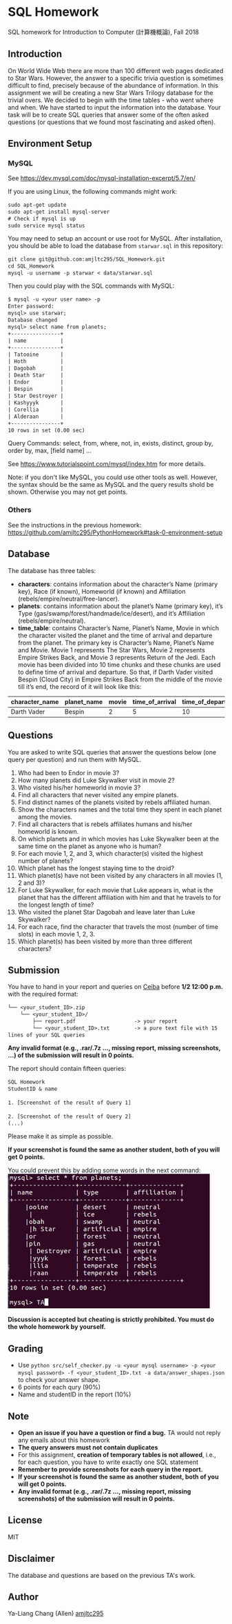 # SQL Homework
SQL homework for Introduction to Computer (計算機概論), Fall 2018

## Introduction

On World Wide Web there are more than 100 different web pages dedicated to Star Wars. However, the answer to a specific trivia question is sometimes difficult to find, precisely because of the abundance of information. In this assignment we will be creating a new Star Wars Trilogy database for the trivial overs. We decided to begin with the time tables - who went where and when. We have started to input the information into the database. Your task will be to create SQL queries that answer some of the often asked questions (or questions that we found most fascinating and asked often). 


## Environment Setup

### MySQL

See https://dev.mysql.com/doc/mysql-installation-excerpt/5.7/en/

If you are using Linux, the following commands might work:
```
sudo apt-get update
sudo apt-get install mysql-server
# Check if mysql is up
sudo service mysql status
```

You may need to setup an account or use root for MySQL.
After installation, you should be able to load the database from `starwar.sql` in this repository:
```
git clone git@github.com:amjltc295/SQL_Homework.git
cd SQL_Homework
mysql -u username -p starwar < data/starwar.sql
```

Then you could play with the SQL commands with MySQL:
```
$ mysql -u <your user name> -p
Enter password:
mysql> use starwar;
Database changed
mysql> select name from planets;
+----------------+
| name           |
+----------------+
| Tatooine       |
| Hoth           |
| Dagobah        |
| Death Star     |
| Endor          |
| Bespin         |
| Star Destroyer |
| Kashyyyk       |
| Corellia       |
| Alderaan       |
+----------------+
10 rows in set (0.00 sec)

```
Query Commands: select, from, where, not, in, exists, distinct, group by, order by, max, [field name] ...

See https://www.tutorialspoint.com/mysql/index.htm for more details.

Note: if you don't like MySQL, you could use other tools as well. However, the syntax should be the same as MySQL and the query results shold be shown. Otherwise you may not get points.

### Others

See the instructions in the previous homework: https://github.com/amjltc295/PythonHomework#task-0-environment-setup


## Database

The database has three tables:
* **characters**: contains information about the character’s Name (primary key), Race (if known), Homeworld (if known) and Affiliation (rebels/empire/neutral/free-lancer). 
* **planets**: contains information about the planet’s Name (primary key), it’s Type (gas/swamp/forest/handmade/ice/desert), and it’s Affiliation (rebels/empire/neutral). 
* **time_table**: contains Character’s Name, Planet’s Name, Movie in which the character visited the planet and the time of arrival and departure from the planet. The primary key is Character’s Name, Planet’s Name and Movie. Movie 1 represents The Star Wars, Movie 2 represents Empire Strikes Back, and Movie 3 represents Return of the Jedi. Each movie has been divided into 10 time chunks and these chunks are used to define time of arrival and departure. So that, if Darth Vader visited Bespin
(Cloud City) in Empire Strikes Back from the middle of the movie till it’s end, the record of it will look like this: 

| character_name | planet_name | movie | time_of_arrival | time_of_departure |
|----------------|-------------|-------|-----------------|-------------------|
| Darth Vader    | Bespin      | 2     | 5               | 10                |


## Questions
You are asked to write SQL queries that answer the questions below (one query per question) and run them with MySQL.
1. Who had been to Endor in movie 3? 
2. How many planets did Luke Skywalker visit in movie 2? 
3. Who visited his/her homeworld in movie 3? 
4. Find all characters that never visited any empire planets. 
5. Find distinct names of the planets visited by rebels affiliated human. 
6. Show the characters names and the total time they spent in each planet among the movies. 
7. Find all characters that is rebels affiliates humans and his/her homeworld is known. 
8. On which planets and in which movies has Luke Skywalker been at the same time on the planet as anyone who is human? 
9. For each movie 1, 2, and 3, which character(s) visited the highest number of planets? 
10. Which planet has the longest staying time to the droid? 
11. Which planet(s) have not been visited by any characters in all movies (1, 2 and 3)? 
12. For Luke Skywalker, for each movie that Luke appears in, what is the planet that has the different affiliation with him and that he travels to for the longest length of time?
13. Who visited the planet Star Dagobah and leave later than Luke Skywalker? 
14. For each race, find the character that travels the most (number of time slots) in each movie 1, 2, 3. 
15. Which planet(s) has been visited by more than three different characters?

## Submission
You have to hand in your report and queries on [Ceiba](https://ceiba.ntu.edu.tw/course/fa811a/index.htm) before **1/2 12:00 p.m.** with the required format:

```
└── <your_student_ID>.zip
    └── <your_student_ID>/
        ├── report.pdf                   -> your report
        └── <your_student_ID>.txt        -> a pure text file with 15 lines of your SQL queries

```
**Any invalid format (e.g., .rar/.7z ..., missing report, missing screenshots, ...) of the submission will result in 0 points.**

The report should contain fifteen queries: 
```
SQL Homework
StudentID & name

1. [Screenshot of the result of Query 1]

2. [Screenshot of the result of Query 2]
(...)
```
Please make it as simple as possible. 


**If your screenshot is found the same as another student, both of you will get 0 points.**

You could prevent this by adding some words in the next command:
![screenshot](images/screenshot.png)

**Discussion is accepted but cheating is strictly prohibited. You must do the whole homework by yourself.**


## Grading

* Use `python src/self_checker.py -u <your mysql username> -p <your mysql password> -f <your_student_ID>.txt -a data/answer_shapes.json` to check your answer shape.
* 6 points for each qury (90%)
* Name and studentID in the report (10%)

## Note
* **Open an issue if you have a question or find a bug.** TA would not reply any emails about this homework
* **The query answers must not contain duplicates**
* For this assignment, **creation of temporary tables is not allowed**, i.e., for each question, you have to write exactly one SQL statement
* **Remember to provide screenshots for each query in the report.**
* **If your screenshot is found the same as another student, both of you will get 0 points.**
* **Any invalid format (e.g., .rar/.7z ..., missing report, missing screenshots) of the submission will result in 0 points.**

## License

MIT


## Disclaimer

The database and questions are based on the previous TA's work.

## Author

Ya-Liang Chang (Allen) [amjltc295](https://github.com/amjltc295)
